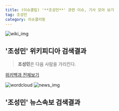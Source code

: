 ```yaml
---
title: (이슈클립) '**조성민**' 관련 이슈, 기사 모아 보기
tag: 조성민
category: 이슈클리핑
---
```

![wiki_img](https://user-images.githubusercontent.com/42597476/44503234-41136a80-a6d0-11e8-9071-6fc6418eafe4.png)
## **'**조성민**'** 위키피디아 검색결과
>**조성민**은 다음 사람을 가리킨다.

<a href="https://ko.wikipedia.org/wiki/조성민" target="_blank">위키백과 전체보기</a>

![wordcloud](https://s3.ap-northeast-2.amazonaws.com/lyrics101-wordcloud/2018-10-02-1538454477.png)
![news_img](https://user-images.githubusercontent.com/42597476/44507050-1206f400-a6e4-11e8-8d98-7ffbfebb353f.png)
## **'**조성민**'** 뉴스속보 검색결과

